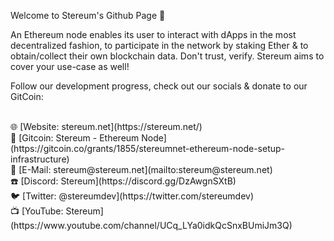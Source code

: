 Welcome to Stereum's Github Page 👋

An Ethereum node enables its user to interact with dApps in the most decentralized fashion, to participate in the network by staking Ether & to obtain/collect their own blockchain data. Don't trust, verify. Stereum aims to cover your use-case as well!

Follow our development progress, check out our socials & donate to our GitCoin:

<br>
🌐 [Website: stereum.net](https://stereum.net/) <br>
💸 [Gitcoin: Stereum - Ethereum Node](https://gitcoin.co/grants/1855/stereumnet-ethereum-node-setup-infrastructure) <br>
📧 [E-Mail: stereum@stereum.net](mailto:stereum@stereum.net) <br>
☎️ [Discord: Stereum](https://discord.gg/DzAwgnSXtB) <br>
🐦 [Twitter: @stereumdev](https://twitter.com/stereumdev) <br>
📺 [YouTube: Stereum](https://www.youtube.com/channel/UCq_LYa0idkQcSnxBUmiJm3Q) <br>

<!--

**Here are some ideas to get you started:**

🙋‍♀️ A short introduction - what is your organization all about?
🌈 Contribution guidelines - how can the community get involved?
👩‍💻 Useful resources - where can the community find your docs? Is there anything else the community should know?
🍿 Fun facts - what does your team eat for breakfast?
🧙 Remember, you can do mighty things with the power of [Markdown](https://docs.github.com/github/writing-on-github/getting-started-with-writing-and-formatting-on-github/basic-writing-and-formatting-syntax)
-->
